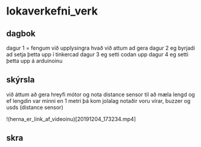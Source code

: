 # lokaverkefni_verk


## dagbok
dagur 1 = fengum við upplysingra hvað við attum ad gera 
dagur 2 eg byrjadi ad setja þetta upp í tinkercad
dagur 3 eg setti codan upp
dagur 4 eg setti þetta upp á arduinoinu
## skýrsla 
við áttum að gera hreyfi mótor og nota distance sensor til að mæla lengd og ef lengdin var minni en 1 metri þá kom jolalag 
notaðir voru vírar, buzzer og usds (distance sensor)
>
!(herna_er_link_af_videoinu)[20191204_173234.mp4]
## skra 


